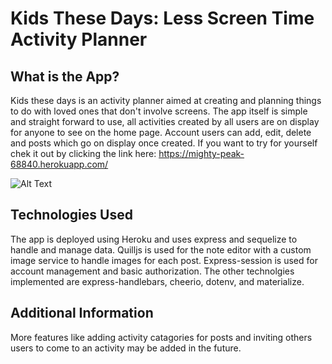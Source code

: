 # Kids These Days: Less Screen Time Activity Planner

## What is the App?

Kids these days is an activity planner aimed at creating and planning things to do with loved ones that don't involve screens. The app itself is simple and straight forward to use, all activities created by all users are on display for anyone to see on the home page. Account users can add, edit, delete and posts which go on display once created. If you want to try for yourself chek it out by clicking the link here: https://mighty-peak-68840.herokuapp.com/

![Alt Text](pictures/home-page-screenshot.png)

## Technologies Used

The app is deployed using Heroku and uses express and sequelize to handle and manage data. Quilljs is used for the note editor with a custom image service to handle images for each post. Express-session is used for account management and basic authorization. The other technolgies implemented are express-handlebars, cheerio, dotenv, and materialize.

## Additional Information

More features like adding activity catagories for posts and inviting others users to come to an activity may be added in the future. 
